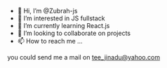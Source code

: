 - 👋 Hi, I’m @Zubrah-js
- 👀 I’m interested in JS fullstack
- 🌱 I’m currently learning React.js
- 💞️ I’m looking to collaborate on projects
- 📫 How to reach me ...

you could send me a mail on tee_jinadu@yahoo.com

<!---
Zubrah-js/Zubrah-js is a ✨ special ✨ repository because its `README.md` (this file) appears on your GitHub profile.
You can click the Preview link to take a look at your changes.
--->
